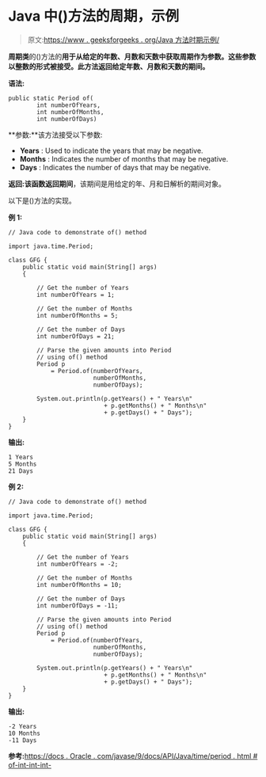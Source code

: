 # Java 中()方法的周期，示例

> 原文:[https://www . geeksforgeeks . org/Java 方法时期示例/](https://www.geeksforgeeks.org/period-of-method-in-java-with-examples/)

**周期类**的()方法的**用于从给定的年数、月数和天数中获取周期作为参数。这些参数以整数的形式被接受。此方法返回给定年数、月数和天数的期间。**

**语法:**

```
public static Period of(
        int numberOfYears, 
        int numberOfMonths,
        int numberOfDays)
```

**参数:**该方法接受以下参数:

*   **Years** : Used to indicate the years that may be negative.
*   **Months** : Indicates the number of months that may be negative.
*   **Days** : Indicates the number of days that may be negative.

**返回:**该函数返回**期间**，该期间是用给定的年、月和日解析的期间对象。

以下是()方法的实现。

**例 1:**

```
// Java code to demonstrate of() method

import java.time.Period;

class GFG {
    public static void main(String[] args)
    {

        // Get the number of Years
        int numberOfYears = 1;

        // Get the number of Months
        int numberOfMonths = 5;

        // Get the number of Days
        int numberOfDays = 21;

        // Parse the given amounts into Period
        // using of() method
        Period p
            = Period.of(numberOfYears,
                        numberOfMonths,
                        numberOfDays);

        System.out.println(p.getYears() + " Years\n"
                           + p.getMonths() + " Months\n"
                           + p.getDays() + " Days");
    }
}
```

**输出:**

```
1 Years
5 Months
21 Days

```

**例 2:**

```
// Java code to demonstrate of() method

import java.time.Period;

class GFG {
    public static void main(String[] args)
    {

        // Get the number of Years
        int numberOfYears = -2;

        // Get the number of Months
        int numberOfMonths = 10;

        // Get the number of Days
        int numberOfDays = -11;

        // Parse the given amounts into Period
        // using of() method
        Period p
            = Period.of(numberOfYears,
                        numberOfMonths,
                        numberOfDays);

        System.out.println(p.getYears() + " Years\n"
                           + p.getMonths() + " Months\n"
                           + p.getDays() + " Days");
    }
}
```

**输出:**

```
-2 Years
10 Months
-11 Days

```

**参考:**[https://docs . Oracle . com/javase/9/docs/API/Java/time/period . html # of-int-int-int-](https://docs.oracle.com/javase/9/docs/api/java/time/Period.html#of-int-int-int-)